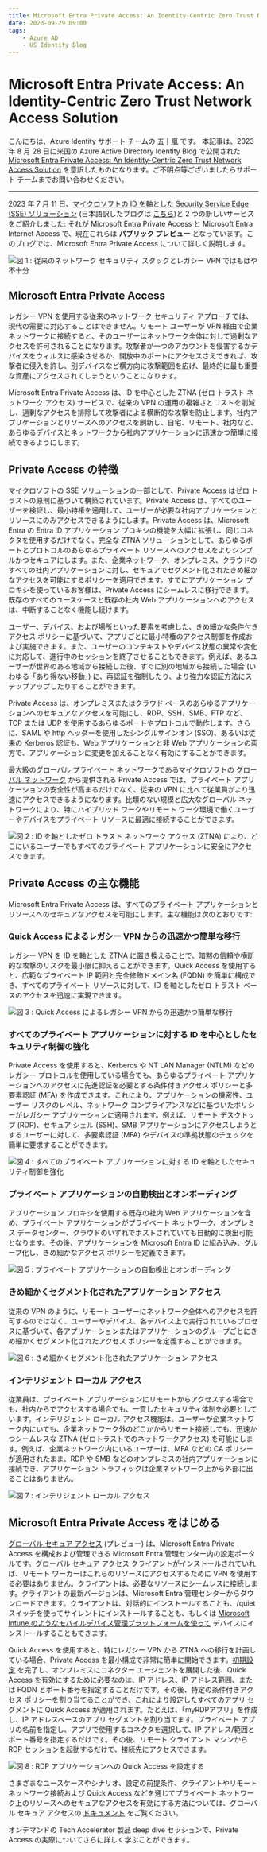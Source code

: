 ```yaml
---
title: Microsoft Entra Private Access: An Identity-Centric Zero Trust Network Access Solution
date: 2023-09-29 09:00
tags:
    - Azure AD
    - US Identity Blog
---
```


# Microsoft Entra Private Access: An Identity-Centric Zero Trust Network Access Solution

こんにちは、Azure Identity サポート チームの 五十嵐 です。
本記事は、2023 年 8 月 28 日に米国の Azure Active Directory Identity Blog で公開された [Microsoft Entra Private Access: An Identity-Centric Zero Trust Network Access Solution](https://techcommunity.microsoft.com/t5/microsoft-entra-azure-ad-blog/microsoft-entra-private-access-an-identity-centric-zero-trust/ba-p/3905451) を意訳したものになります。ご不明点等ございましたらサポート チームまでお問い合わせください。


---

2023 年 7 月 11 日、[マイクロソフトの ID を軸とした Security Service Edge (SSE) ソリューション](https://techcommunity.microsoft.com/t5/microsoft-entra-azure-ad-blog/microsoft-entra-expands-into-security-service-edge-with-two-new/ba-p/3847829) (日本語訳したブログは [こちら](https://jpazureid.github.io/blog/azure-active-directory/microsoft-entra-expands-into-securityserviceedge-with-two-new-offerings/))と 2 つの新しいサービスをご紹介しました: それが Microsoft Entra Private Access と Microsoft Entra Internet Access で、現在これらは **パブリック プレビュー** となっています。このブログでは、Microsoft Entra Private Access について詳しく説明します。

![図 1 : 従来のネットワーク セキュリティ スタックとレガシー VPN ではもはや不十分](./microsoft-entra-private-access-an-identity-centric-zero-trust-network-access-solution1.png)

## Microsoft Entra Private Access

レガシー VPN を使用する従来のネットワーク セキュリティ アプローチでは、現代の需要に対応することはできません。リモート ユーザーが VPN 経由で企業ネットワークに接続すると、そのユーザーはネットワーク全体に対して過剰なアクセスを許可されることになります。攻撃者が一つのアカウントを侵害するかデバイスをウィルスに感染させるか、開放中のポートにアクセスさえできれば、攻撃者に侵入を許し、別デバイスなど横方向に攻撃範囲を広げ、最終的に最も重要な資産にアクセスされてしまうということになります。

Microsoft Entra Private Access は、ID を中心とした ZTNA (ゼロ トラスト ネットワーク アクセス) サービスで、従来の VPN の運用の複雑さとコストを削減し、過剰なアクセスを排除して攻撃者による横断的な攻撃を防止します。社内アプリケーションとリソースへのアクセスを刷新し、自宅、リモート、社内など、あらゆるデバイスとネットワークから社内アプリケーションに迅速かつ簡単に接続できるようにします。

## Private Access の特徴

マイクロソフトの SSE ソリューションの一部として、Private Access はゼロ トラストの原則に基づいて構築されています。Private Access は、すべてのユーザーを検証し、最小特権を適用して、ユーザーが必要な社内アプリケーションとリソースにのみアクセスできるようにします。Private Access は、Microsoft Entra の Entra ID アプリケーション プロキシの機能を大幅に拡張し、同じコネクタを使用するだけでなく、完全な ZTNA ソリューションとして、あらゆるポートとプロトコルのあらゆるプライベート リソースへのアクセスをよりシンプルかつセキュアにします。また、企業ネットワーク、オンプレミス、クラウドのすべての社内アプリケーションに対し、セキュアでセグメント化されたきめ細かなアクセスを可能にするポリシーを適用できます。すでにアプリケーション プロキシを使っているお客様は、Private Access にシームレスに移行できます。既存のすべてのユースケースと既存の社内 Web アプリケーションへのアクセスは、中断することなく機能し続けます。

ユーザー、デバイス、および場所といった要素を考慮した、きめ細かな条件付きアクセス ポリシーに基づいて、アプリごとに最小特権のアクセス制御を作成および実施できます。また、ユーザーのコンテキストやデバイス状態の異常や変化に対応して、進行中のセッションを終了させることもできます。例えば、あるユーザーが世界のある地域から接続した後、すぐに別の地域から接続した場合 (いわゆる「あり得ない移動」) に、再認証を強制したり、より強力な認証方法にステップアップしたりすることができます。

Private Access は、オンプレミスまたはクラウド ベースのあらゆるアプリケーションへのセキュアなアクセスを可能にし、RDP、SSH、SMB、FTP など、TCP または UDP を使用するあらゆるポートやプロトコルで動作します。さらに、SAML や http ヘッダーを使用したシングルサインオン (SSO)、あるいは従来の Kerberos 認証も、Web アプリケーションと非 Web アプリケーションの両方で、アプリケーションに変更を加えることなく有効にすることができます。

最大級のグローバル プライベート ネットワークであるマイクロソフトの [グローバル ネットワーク](https://learn.microsoft.com/ja-jp/azure/networking/microsoft-global-network) から提供される Private Access では、プライベート アプリケーションの安全性が高まるだけでなく、従来の VPN に比べて従業員がより迅速にアクセスできるようになります。比類のない規模と広大なグローバル ネットワークにより、特にハイブリッド ワークやリモート ワーク環境で働くユーザーやデバイスをプライベート リソースに最適に接続することができます。

![図 2 : ID を軸としたゼロ トラスト ネットワーク アクセス (ZTNA) により、どこにいるユーザーでもすべてのプライベート アプリケーションに安全にアクセスできます。](./microsoft-entra-private-access-an-identity-centric-zero-trust-network-access-solution2.png)

## Private Access の主な機能

Microsoft Entra Private Access は、すべてのプライベート アプリケーションとリソースへのセキュアなアクセスを可能にします。主な機能は次のとおりです:

### Quick Access によるレガシー VPN からの迅速かつ簡単な移行

レガシー VPN を ID を軸とした ZTNA に置き換えることで、暗黙の信頼や横断的な攻撃のリスクを最小限に抑えることができます。Quick Access を使用すると、広範なプライベート IP 範囲と完全修飾ドメイン名 (FQDN) を簡単に構成でき、すべてのプライベート リソースに対して、ID を軸としたゼロ トラスト ベースのアクセスを迅速に実現できます。

![図 3 : Quick Access によるレガシー VPN からの迅速かつ簡単な移行](./microsoft-entra-private-access-an-identity-centric-zero-trust-network-access-solution3.png)

### すべてのプライベート アプリケーションに対する ID を中心としたセキュリティ制御の強化

Private Access を使用すると、Kerberos や NT LAN Manager (NTLM) などのレガシー プロトコルを使用している場合でも、あらゆるプライベート アプリケーションへのアクセスに先進認証を必要とする条件付きアクセス ポリシーと多要素認証 (MFA) を作成できます。これにより、アプリケーションの機密性、ユーザー リスクのレベル、ネットワーク コンプライアンスなどに基づいたポリシーがレガシー アプリケーションに適用されます。例えば、リモート デスクトップ (RDP)、セキュア シェル (SSH)、SMB アプリケーションにアクセスしようとするユーザーに対して、多要素認証 (MFA) やデバイスの準拠状態のチェックを簡単に要求することができます。

![図 4 : すべてのプライベート アプリケーションに対する ID を軸としたセキュリティ制御を強化](./microsoft-entra-private-access-an-identity-centric-zero-trust-network-access-solution4.png)

### プライベート アプリケーションの自動検出とオンボーディング

アプリケーション プロキシを使用する既存の社内 Web アプリケーションを含め、プライベート アプリケーションがプライベート ネットワーク、オンプレミス データセンター、クラウドのいずれでホストされていても自動的に検出可能となります。その後、アプリケーションを Microsoft Entra ID に組み込み、グループ化し、きめ細かなアクセス ポリシーを定義できます。

![図 5 : プライベート アプリケーションの自動検出とオンボーディング](./microsoft-entra-private-access-an-identity-centric-zero-trust-network-access-solution5.png)

### きめ細かくセグメント化されたアプリケーション アクセス

従来の VPN のように、リモート ユーザーにネットワーク全体へのアクセスを許可するのではなく、ユーザーやデバイス、各デバイス上で実行されているプロセスに基づいて、各アプリケーションまたはアプリケーションのグループごとにきめ細かくセグメント化されたアクセス ポリシーを定義することができます。

![図 6 : きめ細かくセグメント化されたアプリケーション アクセス](./microsoft-entra-private-access-an-identity-centric-zero-trust-network-access-solution6.png)

### インテリジェント ローカル アクセス

従業員は、プライベート アプリケーションにリモートからアクセスする場合でも、社内からでアクセスする場合でも、一貫したセキュリティ体制を必要としています。インテリジェント ローカル アクセス機能は、ユーザーが企業ネットワーク内にいても、企業ネットワーク外のどこかからリモート接続しても、迅速かつシームレスな ZTNA (ゼロトラストでのネットワークアクセス) を可能にします。例えば、企業ネットワーク内にいるユーザーは、MFA などの CA ポリシーが適用されたまま、RDP や SMB などのオンプレミスの社内アプリケーションに接続でき、アプリケーション トラフィックは企業ネットワーク上から外部に出ることはありません。

![図 7 : インテリジェント ローカル アクセス](./microsoft-entra-private-access-an-identity-centric-zero-trust-network-access-solution7.png)

## Microsoft Entra Private Access をはじめる

[グローバル セキュア アクセス](https://entra.microsoft.com/#view/Microsoft_Azure_Network_Access/Welcome.ReactView) (プレビュー) は、Microsoft Entra Private Access を構成および管理できる Microsoft Entra 管理センター内の設定ポータルです。グローバル セキュア アクセス クライアントがインストールされていれば、リモート ワーカーはこれらのリソースにアクセスするために VPN を使用する必要はありません。クライアントは、必要なリソースにシームレスに接続します。クライアントの最新バージョンは、Microsoft Entra 管理センターからダウンロードできます。クライアントは、対話的にインストールすることも、/quiet スイッチを使ってサイレントにインストールすることも、もしくは [Microsoft Intune のようなモバイルデバイス管理プラットフォームを使って](https://learn.microsoft.com/ja-jp/mem/intune/apps/apps-win32-app-management) デバイスにインストールすることもできます。

Quick Access を使用すると、特にレガシー VPN から ZTNA への移行を計画している場合、Private Access を最小構成で非常に簡単に開始できます。[初期設定](https://learn.microsoft.com/ja-jp/azure/global-secure-access/how-to-get-started-with-global-secure-access) を完了し、オンプレミスにコネクター エージェントを展開した後、Quick Access を有効にするために必要なのは、IP アドレス、IP アドレス範囲、または FQDN とポート番号を指定することだけです。その後、特定の条件付きアクセス ポリシーを割り当てることができ、これにより設定したすべてのアプリ セグメントに Quick Access が適用されます。たとえば、「myRDPアプリ」を作成し、IP アドレスベースのアプリ セグメントを割り当てます。プライベート アプリの名前を指定し、アプリで使用するコネクタを選択して、IP アドレス/範囲とポート番号を指定するだけです。その後、リモート クライアント マシンから RDP セッションを起動するだけで、接続先にアクセスできます。


![図 8 : RDP アプリケーションへの Quick Access を設定する](./microsoft-entra-private-access-an-identity-centric-zero-trust-network-access-solution8.png)

さまざまなユースケースやシナリオ、設定の前提条件、クライアントやリモート ネットワーク接続および Quick Access などを通じてプライベート ネットワーク上のリソースへのセキュアなアクセスを有効にする方法については、グローバル セキュア アクセスの [ドキュメント](https://learn.microsoft.com/ja-jp/azure/global-secure-access/how-to-get-started-with-global-secure-access) をご覧ください。

オンデマンドの Tech Accelerator 製品 deep dive セッションで、Private Access の実際についてさらに詳しく学ぶことができます。
